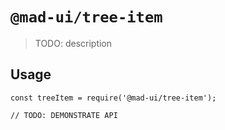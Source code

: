 # `@mad-ui/tree-item`

> TODO: description

## Usage

```
const treeItem = require('@mad-ui/tree-item');

// TODO: DEMONSTRATE API
```
